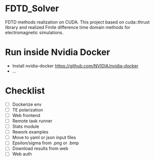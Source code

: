 # FDTD_Solver
FDTD methods realization on CUDA. This project based on cuda::thrust library and 
realized Finite difference time domain methods for electromagnetic simulations.

# Run inside Nvidia Docker
 * Install nvidia-docker https://github.com/NVIDIA/nvidia-docker
 * ...
 
# Checklist

- [ ] Dockerize env
- [ ] TE polarization
- [ ] Web frontend
- [ ] Remote task runner
- [ ] Stats module
- [ ] Rework examples
- [ ] Move to yaml or json input files
- [ ] Epsilon/sigma from .png or .bmp
- [ ] Download results from web
- [ ] Web auth
